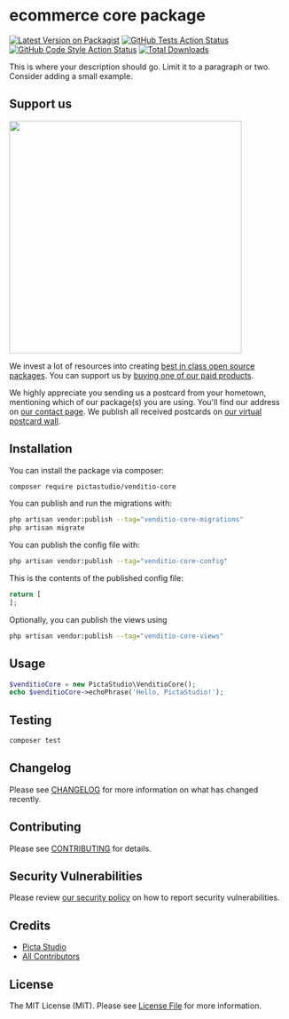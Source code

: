 # ecommerce core package

[![Latest Version on Packagist](https://img.shields.io/packagist/v/pictastudio/venditio-core.svg?style=flat-square)](https://packagist.org/packages/pictastudio/venditio-core)
[![GitHub Tests Action Status](https://img.shields.io/github/actions/workflow/status/pictastudio/venditio-core/run-tests.yml?branch=main&label=tests&style=flat-square)](https://github.com/pictastudio/venditio-core/actions?query=workflow%3Arun-tests+branch%3Amain)
[![GitHub Code Style Action Status](https://img.shields.io/github/actions/workflow/status/pictastudio/venditio-core/fix-php-code-style-issues.yml?branch=main&label=code%20style&style=flat-square)](https://github.com/pictastudio/venditio-core/actions?query=workflow%3A"Fix+PHP+code+style+issues"+branch%3Amain)
[![Total Downloads](https://img.shields.io/packagist/dt/pictastudio/venditio-core.svg?style=flat-square)](https://packagist.org/packages/pictastudio/venditio-core)

This is where your description should go. Limit it to a paragraph or two. Consider adding a small example.

## Support us

[<img src="https://github-ads.s3.eu-central-1.amazonaws.com/venditio-core.jpg?t=1" width="419px" />](https://spatie.be/github-ad-click/venditio-core)

We invest a lot of resources into creating [best in class open source packages](https://spatie.be/open-source). You can support us by [buying one of our paid products](https://spatie.be/open-source/support-us).

We highly appreciate you sending us a postcard from your hometown, mentioning which of our package(s) you are using. You'll find our address on [our contact page](https://spatie.be/about-us). We publish all received postcards on [our virtual postcard wall](https://spatie.be/open-source/postcards).

## Installation

You can install the package via composer:

```bash
composer require pictastudio/venditio-core
```

You can publish and run the migrations with:

```bash
php artisan vendor:publish --tag="venditio-core-migrations"
php artisan migrate
```

You can publish the config file with:

```bash
php artisan vendor:publish --tag="venditio-core-config"
```

This is the contents of the published config file:

```php
return [
];
```

Optionally, you can publish the views using

```bash
php artisan vendor:publish --tag="venditio-core-views"
```

## Usage

```php
$venditioCore = new PictaStudio\VenditioCore();
echo $venditioCore->echoPhrase('Hello, PictaStudio!');
```

## Testing

```bash
composer test
```

## Changelog

Please see [CHANGELOG](CHANGELOG.md) for more information on what has changed recently.

## Contributing

Please see [CONTRIBUTING](CONTRIBUTING.md) for details.

## Security Vulnerabilities

Please review [our security policy](../../security/policy) on how to report security vulnerabilities.

## Credits

- [Picta Studio](https://github.com/pictastudio)
- [All Contributors](../../contributors)

## License

The MIT License (MIT). Please see [License File](LICENSE.md) for more information.
